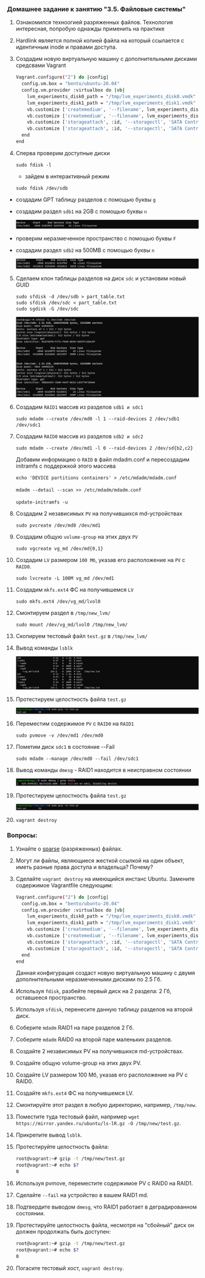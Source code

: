 ### Домашнее задание к занятию "3.5. Файловые системы"

1. Ознакомился техноогией разряженных файлов. Технология интересная, попробую однажды применить на практике
2. Hardlink является полной копией файла на который ссылается с идентичным inode и правами доступа. 
3. Создадим новую виртуальную машину с дополнительными дисками средсвами Vagrant
    ```bash
    Vagrant.configure("2") do |config|
      config.vm.box = "bento/ubuntu-20.04"
      config.vm.provider :virtualbox do |vb|
        lvm_experiments_disk0_path = "/tmp/lvm_experiments_disk0.vmdk"
        lvm_experiments_disk1_path = "/tmp/lvm_experiments_disk1.vmdk"
        vb.customize ['createmedium', '--filename', lvm_experiments_disk0_path, '--size', 2560]
        vb.customize ['createmedium', '--filename', lvm_experiments_disk1_path, '--size', 2560]
        vb.customize ['storageattach', :id, '--storagectl', 'SATA Controller', '--port', 1, '--device', 0, '--type', 'hdd', '--medium', lvm_experiments_disk0_path]
        vb.customize ['storageattach', :id, '--storagectl', 'SATA Controller', '--port', 2, '--device', 0, '--type', 'hdd', '--medium', lvm_experiments_disk1_path]
      end
    end
    ```
4. Сперва проверим доступные диски 
    
    ```
    sudo fdisk -l   
    ```
    * зайдем в интерактивный режим 
    
    ```
    sudo fdisk /dev/sdb
    ```
* создадим GPT таблицу разделов с помощью буквы `g`
* создадим раздел `sdb1` на 2GB с помощью буквы `n`
    
    ![sdb1](img/sdb1.png)
    
* проверим неразмеченное пространство с помощью буквы `F`
* создадим раздел `sdb2` на 500MB с помощью буквы `n`
    
    ![sdb1](img/sdb2.png)
5. Сделаем клон таблицы разделов на диск `sdc` и установим новый GUID 
    ```
    sudo sfdisk -d /dev/sdb > part_table.txt
    sudo sfdisk /dev/sdc < part_table.txt
    sudo sgdisk -G /dev/sdc
    ```
    ![sfdisk](img/sfdisk.png)

6. Создадим `RAID1` массив из разделов `sdb1 и sdc1`
    ```
   sudo mdadm --create /dev/md0 -l 1 --raid-devices 2 /dev/sdb1 /dev/sdc1 
7. Создадим `RAID0` массив из разделов `sdb2 и sdc2`
    ```
   sudo mdadm --create /dev/md1 -l 0 --raid-devices 2 /dev/sd{b2,c2} 
    ```
    Добавим информацию о `RAID` в файл mdadm.conf и пересоздадим initramfs с поддержкой этого массива
    ```
    echo 'DEVICE partitions containers' > /etc/mdadm/mdadm.conf
    
    mdadm --detail --scan >> /etc/mdadm/mdadm.conf

    update-initramfs -u
    ```
8. Создадим 2 независимых `PV` на получившихся md-устройствах
    ``` 
    sudo pvcreate /dev/md0 /dev/md1
    ```
9. Создадим общую `volume-group` на этих двух `PV`
    ```
    sudo vgcreate vg_md /dev/md{0,1}
    ```
10. Создадим `LV` размером `100 Мб`, указав его расположение на `PV` с `RAID0`.    
    ```
    sudo lvcreate -L 100M vg_md /dev/md1
    ```
11. Создадим `mkfs.ext4` ФС на получившемся `LV`
    ```    
    sudo mkfs.ext4 /dev/vg_md/lvol0
    ```
12. Смонтируем раздел в `/tmp/new_lvm/`   
    ```
    sudo mount /dev/vg_md/lvol0 /tmp/new_lvm/
    ```
13. Скопируем тестовый файл `test.gz` в `/tmp/new_lvm/` 
14. Вывод команды `lsblk`    

    ![lsblk](img/lvm.png)
15. Протестируем целостность файла `test.gz`

    ![test.gz](img/test.png)
16. Переместим содержимое `PV` с `RAID0` на `RAID1`
    ```
    sudo pvmove -v /dev/md1 /dev/md0
    ```
17. Пометим диск `sdc1` в состояние --Fail 
     ```
     sudo mdadm --manage /dev/md0 --fail /dev/sdc1
     ```
18. Вывод команды `dmesg` - RAID1 находится в неисправном состоянии

    ![raid_f](img/raid_failure.png)
19. Протестируем целостность файла `test.gz`

    ![test.gz](img/test.png)    
20. 
    ```
    vagrant destroy    
    ```

 ### Вопросы:
1. Узнайте о [sparse](https://ru.wikipedia.org/wiki/%D0%A0%D0%B0%D0%B7%D1%80%D0%B5%D0%B6%D1%91%D0%BD%D0%BD%D1%8B%D0%B9_%D1%84%D0%B0%D0%B9%D0%BB) (разряженных) файлах.

1. Могут ли файлы, являющиеся жесткой ссылкой на один объект, иметь разные права доступа и владельца? Почему?

1. Сделайте `vagrant destroy` на имеющийся инстанс Ubuntu. Замените содержимое Vagrantfile следующим:

    ```bash
    Vagrant.configure("2") do |config|
      config.vm.box = "bento/ubuntu-20.04"
      config.vm.provider :virtualbox do |vb|
        lvm_experiments_disk0_path = "/tmp/lvm_experiments_disk0.vmdk"
        lvm_experiments_disk1_path = "/tmp/lvm_experiments_disk1.vmdk"
        vb.customize ['createmedium', '--filename', lvm_experiments_disk0_path, '--size', 2560]
        vb.customize ['createmedium', '--filename', lvm_experiments_disk1_path, '--size', 2560]
        vb.customize ['storageattach', :id, '--storagectl', 'SATA Controller', '--port', 1, '--device', 0, '--type', 'hdd', '--medium', lvm_experiments_disk0_path]
        vb.customize ['storageattach', :id, '--storagectl', 'SATA Controller', '--port', 2, '--device', 0, '--type', 'hdd', '--medium', lvm_experiments_disk1_path]
      end
    end
    ```

    Данная конфигурация создаст новую виртуальную машину с двумя дополнительными неразмеченными дисками по 2.5 Гб.

1. Используя `fdisk`, разбейте первый диск на 2 раздела: 2 Гб, оставшееся пространство.

1. Используя `sfdisk`, перенесите данную таблицу разделов на второй диск.

1. Соберите `mdadm` RAID1 на паре разделов 2 Гб.

1. Соберите `mdadm` RAID0 на второй паре маленьких разделов.

1. Создайте 2 независимых PV на получившихся md-устройствах.

1. Создайте общую volume-group на этих двух PV.

1. Создайте LV размером 100 Мб, указав его расположение на PV с RAID0.

1. Создайте `mkfs.ext4` ФС на получившемся LV.

1. Смонтируйте этот раздел в любую директорию, например, `/tmp/new`.

1. Поместите туда тестовый файл, например `wget https://mirror.yandex.ru/ubuntu/ls-lR.gz -O /tmp/new/test.gz`.

1. Прикрепите вывод `lsblk`.

1. Протестируйте целостность файла:

    ```bash
    root@vagrant:~# gzip -t /tmp/new/test.gz
    root@vagrant:~# echo $?
    0
    ```

1. Используя pvmove, переместите содержимое PV с RAID0 на RAID1.

1. Сделайте `--fail` на устройство в вашем RAID1 md.

1. Подтвердите выводом `dmesg`, что RAID1 работает в деградированном состоянии.

1. Протестируйте целостность файла, несмотря на "сбойный" диск он должен продолжать быть доступен:

    ```bash
    root@vagrant:~# gzip -t /tmp/new/test.gz
    root@vagrant:~# echo $?
    0
    ```

1. Погасите тестовый хост, `vagrant destroy`.
